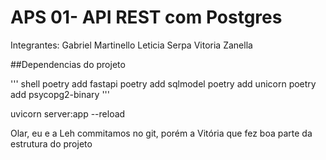 # APS 01- API REST com Postgres

Integrantes:
Gabriel Martinello
Leticia Serpa 
Vitoria Zanella 

##Dependencias do projeto

''' shell
poetry add fastapi
poetry add sqlmodel
poetry add unicorn
poetry add psycopg2-binary
'''

uvicorn server:app --reload

Olar, eu e a Leh commitamos no git, porém a Vitória que fez boa parte da estrutura do projeto
